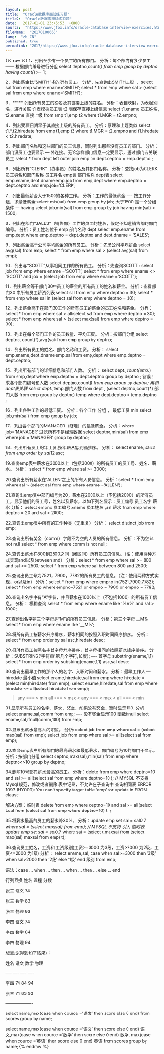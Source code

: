 ```yaml
---
layout: post
title:  "Oracle数据库面试练习题"
title2:  "Oracle数据库面试练习题"
date:   2017-01-01 23:45:53  +0800
source:  "https://www.jfox.info/oracle-database-interview-exercises.html"
fileName:  "20170100653"
lang:  "zh_CN"
published: true
permalink: "2017/https://www.jfox.info/oracle-database-interview-exercises.html"
---
```

{% raw %}
1．列出至少有一个员工的所有部门。
分析：每个部门有多少员工  —— 根据部门编号进行分组
select deptno,count(*) from emp group by deptno having count(*) >= 1;

2．列出薪金比“SMITH”多的所有员工。
分析：先查询出SMITH工资  ： select sal from emp where ename=’SMITH’;
select * from emp where sal > (select sal from emp where ename=’SMITH’);

3．***** 列出所有员工的姓名及其直接上级的姓名。
分析：表自映射，为表起别名，进行关联  t1 表模拟员工表 t2 表保存直接上级信息
select t1.ename 员工姓名, t2.ename 直接上级 from emp t1,emp t2 where t1.MGR = t2.empno;

4．列出受雇日期早于其直接上级的所有员工。
分析：原理和上题类似
select t1.*,t2.hiredate from emp t1,emp t2 where t1.MGR = t2.empno and t1.hiredate < t2.hiredate;

5．列出部门名称和这些部门的员工信息，同时列出那些没有员工的部门。
分析：部门没员工也要显示 — 外连接。无论怎样部门信息一定要显示，通过部门去关联员工
select * from dept left outer join emp on dept.deptno = emp.deptno ;

6．列出所有“CLERK”（办事员）的姓名及其部门名称。
分析：查找job为CLERK 员工姓名和部门名称 
员工姓名 emp表
部门名称 dept表
select emp.ename,dept.dname,emp.job from emp,dept where emp.deptno = dept.deptno and emp.job=’CLERK’;

7．列出最低薪金大于1500的各种工作。
分析：工作的最低薪金 —- 按工作分组，求最低薪金
select min(sal) from emp group by job;
大于1500 是一个分组条件 — having 
select job,min(sal) from emp group by job having min(sal) > 1500;

8．列出在部门“SALES”（销售部）工作的员工的姓名，假定不知道销售部的部门编号。
分析：员工姓名位于 emp  部门名称 dept
select emp.ename from emp,dept where emp.deptno = dept.deptno and dept.dname = ‘SALES’;

9．列出薪金高于公司平均薪金的所有员工。
分析：先求公司平均薪金 select avg(sal) from emp;
select * from emp where sal > (select avg(sal) from emp);

10．列出与“SCOTT”从事相同工作的所有员工。
分析：先查询SCOTT : select job from emp where ename =’SCOTT’;
select * from emp where ename <> ‘SCOTT’ and job = (select job from emp where ename =’SCOTT’);

11．列出薪金等于部门30中员工的薪金的所有员工的姓名和薪金。
分析：查看部门30 中所有员工薪资列表 select sal from emp where deptno = 30;
select * from emp where sal in (select sal from emp where deptno = 30);

12．列出薪金高于在部门30工作的所有员工的薪金的员工姓名和薪金。
分析：
select * from emp where sal > all(select sal from emp where deptno = 30);
select * from emp where sal > (select max(sal) from emp where deptno = 30);

13．列出在每个部门工作的员工数量、平均工资。
分析：按部门分组
select deptno, count(*),avg(sal)  from emp group by deptno;

14．列出所有员工的姓名、部门名称和工资。
分析：
select emp.ename,dept.dname,emp.sal from emp,dept where emp.deptno = dept.deptno;

15．列出所有部门的详细信息和部门人数。
分析：
select dept.*,count(emp.*) from emp,dept where emp.deptno = dept.deptno group by deptno ; 错误！
求各个部门编号和人数 select deptno,count(*) from emp group by deptno;
再和dept表关联 select dept.*,temp.部门人数 from dept , (select deptno,count(*) 部门人数 from emp group by deptno) temp where dept.deptno = temp.deptno ;

16．列出各种工作的最低工资。
分析：各个工作 分组 ， 最低工资 min
select job,min(sal) from emp group by job;

17．列出各个部门的MANAGER（经理）的最低薪金。
分析：where job=’MANAGER’ 过滤所有不是经理数据
select deptno,min(sal) from emp where job =’MANAGER’ group by deptno;

18．列出所有员工的年工资,按年薪从低到高排序。 
分析： select ename, sal*12 from emp order by sal*12 asc;

19.查出emp表中薪水在3000以上（包括3000）的所有员工的员工号、姓名、薪水。
分析： select * from emp where sal >= 3000;

20.查询出所有薪水在’ALLEN’之上的所有人员信息。
分析：select * from emp where sal > (select sal from emp where ename =’ALLEN’);

21.查询出emp表中部门编号为20，薪水在2000以上（不包括2000）的所有员工，显示他们的员工号，姓名以及薪水，以如下列名显示：员工编号 员工名字 薪水
分析： select empno 员工编号,ename 员工姓名 ,sal 薪水 from emp where deptno = 20 and sal > 2000;

22.查询出emp表中所有的工作种类（无重复）
分析： select distinct job from emp;

23.查询出所有奖金（comm）字段不为空的人员的所有信息。
分析：不为空 is not null
select * from emp where comm is not null;

24.查询出薪水在800到2500之间（闭区间）所有员工的信息。（注：使用两种方式实现and以及between and）
分析：select * from emp where sal >= 800 and sal <= 2500;
select * from emp where sal between 800 and 2500;

25.查询出员工号为7521，7900，7782的所有员工的信息。（注：使用两种方式实现，or以及in）
分析：select * from emp where empno in(7521,7900,7782);
select * from emp where empno=7521 or empno = 7900 or empno = 7782;

26.查询出名字中有“A”字符，并且薪水在1000以上（不包括1000）的所有员工信息。
分析： 模糊查询
select * from emp where ename like ‘%A%’ and sal > 1000;

27.查询出名字第三个字母是“M”的所有员工信息。
分析：第三个字母 __M%
select * from emp where ename like ‘__M%’;

28.将所有员工按薪水升序排序，薪水相同的按照入职时间降序排序。
分析：select * from emp order by sal asc,hiredate desc;

29.将所有员工按照名字首字母升序排序，首字母相同的按照薪水降序排序。
分析：SUBSTRING(‘字符串’,第几个字符,长度);  —- 首字母 substring(ename,1,1)
select * from emp order by substring(ename,1,1) asc,sal desc;

30.查询出最早工作的那个人的名字、入职时间和薪水。
分析：最早工作人 — hiredate 最小值
select ename,hiredate,sal from emp where hiredate = (select min(hiredate) from emp);
select ename,hiredate,sal from emp where hiredate <= all(select hiredate from emp);

> any === > min
> all === > max
< any === < max
< all === < min

31.显示所有员工的名字、薪水、奖金，如果没有奖金，暂时显示100.
分析：select ename,sal,comm from emp; —- 没有奖金显示100  函数ifnull
select ename,sal,ifnull(comm,100) from emp;

32.显示出薪水最高人的职位。
分析: select job from emp where sal = (select max(sal) from emp);
select job from emp where sal >= all(select sal from emp);

33.查出emp表中所有部门的最高薪水和最低薪水，部门编号为10的部门不显示。
分析：按部门分组 select deptno,max(sal),min(sal) from emp where deptno<>10 group by deptno;

34.删除10号部门薪水最高的员工。
分析：delete from emp where deptno=10 and sal >= all(select sal from emp where deptno=10 ); // MYSQL 不支持
Mysql 规范，修改或者删除 表中记录，不允许在子查询中 查询相同表
ERROR 1093 (HY000): You can’t specify target table ’emp’ for update in FROM clause

解决方案：临时表
delete from emp where deptno=10 and sal >= all(select t.sal from (select sal from emp where deptno=10) t );

35.将薪水最高的员工的薪水降30%。
分析：update emp set sal = sal*0.7 where sal = (select max(sal) from emp); // MYSQL 不支持
引入 临时表
update emp set sal = sal*0.7 where sal = (select t.maxsal  from (select max(sal) maxsal from emp) t);

36.查询员工姓名，工资和 工资级别(工资>=3000 为3级，工资>2000 为2级，工资<=2000 为1级)
分析：
select ename,sal, case when sal>=3000 then ‘3级’ when sal>2000 then ‘2级’ else ‘1级’ end 级别 from emp;

语法：case … when … then … when … then … else … end

行列互换
姓名 课程 分数

张三 语文 74

张三 数学 83

张三 物理 93

李四 语文 74

李四 数学 84

李四 物理 94

想变成(得到如下结果)：

姓名 语文 数学 物理

—- —- —- —-

李四 74   84   94

张三 74   83   93

——————-

select name,max(case when cource =’语文’ then score else 0 end) from scores group by name;

select name,max(case when cource =’语文’ then score else 0 end)  语文,max(case when cource =’数学’ then score else 0 end) 数学,
max(case when cource =’英语’ then score else 0 end) 英语  from scores group by name;
{% endraw %}